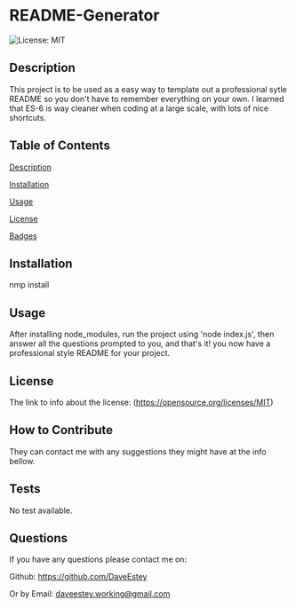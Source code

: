
  
  # README-Generator

![License: MIT](https://img.shields.io/badge/License-MIT-blue.svg)
  
  ## Description
  
  This project is to be used as a easy way to template out a professional sytle README so you don't have to remember everything on your own. I learned that ES-6 is way cleaner when coding at a large scale, with lots of nice shortcuts.
  
  ## Table of Contents
  
  [Description](https://github.com/DaveEstey/README-Generator#description) 

  [Installation](https://github.com/DaveEstey/README-Generator#installation) 

  [Usage](https://github.com/DaveEstey/README-Generator#usage) 

  [License](https://github.com/DaveEstey/README-Generator#license) 
 
  [Badges](https://github.com/DaveEstey/README-Generator#badges) 

  
  ## Installation
  
  nmp install
  
  ## Usage
 
  After installing node_modules, run the project using 'node index.js', then answer all the questions prompted to you, and    that's it! you now have a professional style README for your project.

  ## License
  
  The link to info about the license: (https://opensource.org/licenses/MIT)

  ## How to Contribute
  
  They can contact me with any suggestions they might have at the info bellow.

  ## Tests
  
  No test available.

  ## Questions
  
  If you have any questions please contact me on: 

  Github: https://github.com/DaveEstey 

  Or by Email: daveestey.working@gmail.com
